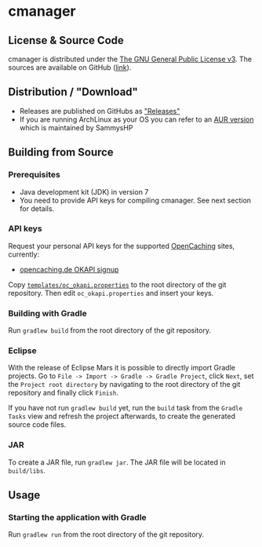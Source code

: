 # cmanager

## License & Source Code

cmanager is distributed under the [The GNU General Public License v3](http://www.gnu.org/licenses/gpl-3.0-standalone.html).
The sources are available on GitHub ([link](https://github.com/RoffelKartoffel/cmanager)).

## Distribution / "Download"
- Releases are published on GitHubs as ["Releases"](https://github.com/RoffelKartoffel/cmanager/releases)
- If you are running ArchLinux as your OS you can refer to an [AUR version](https://aur.archlinux.org/packages/cmanager/) which is maintained by SammysHP




## Building from Source

### Prerequisites

- Java development kit (JDK) in version 7
- You need to provide API keys for compiling cmanager. See next section for details.

### API keys

Request your personal API keys for the supported [OpenCaching](http://www.opencaching.eu/) sites, currently:
* [opencaching.de OKAPI signup](https://www.opencaching.de/okapi/signup.html)

Copy [`templates/oc_okapi.properties`](https://github.com/RoffelKartoffel/cmanager/blob/master/templates/oc_okapi.properties) to the root directory of the git repository.
Then edit `oc_okapi.properties` and insert your keys.

### Building with Gradle

Run `gradlew build` from the root directory of the git repository.

### Eclipse

With the release of Eclipse Mars it is possible to directly import Gradle projects.
Go to `File -> Import -> Gradle -> Gradle Project`, click `Next`, set the `Project root directory` by navigating to the root directory of the git repository
and finally click `Finish`.

If you have not run `gradlew build` yet, run the `build` task from the `Gradle Tasks` view and refresh the project afterwards, to create the generated source code files.

### JAR

To create a JAR file, run `gradlew jar`. The JAR file will be located in `build/libs`.

## Usage

### Starting the application with Gradle

Run `gradlew run` from the root directory of the git repository.
